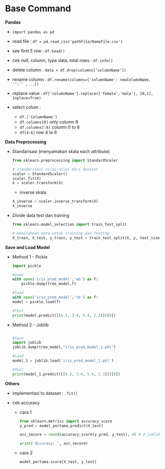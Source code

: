 # Base Command

**Pandas** 

- ``import pandas as pd``

- read file : ``df = pd.read_csv('pathFile/NameFile.csv')``
- see first 5 row : ``df.head()``
- cek null, column, type data, total rows : ``df.info()``
- delete column : ``data = df.drop(columns['columnName'])``
- rename column : ``df.rename(columns={'columnName': newColumnName, '':'' , ..})``
- replace value : ``df['columnName'].replace(['female','male'], [0,1], inplace=True)``
- select colum : 
  - ``df.['ColumnName']``
  - ``df.columns[8]`` only column 8
  - ``df.columns[:8]`` column 0 to 8
  - ``df[4:6]`` row 4 to 6
  

**Data Preprocessing**
- Standarisasi (menyamakan skala each attribute)
  ```py
  from sklearn.preprocessing import StandardScaler
  
  # standarisasi nilai-nilai dari dataset
  scaler = StandardScaler()
  scaler.fit(X)
  X = scaler.transform(X)
  ```

  - inverse skala
  ```py
  X_inverse = scaler.inverse_transform(X)
  X_inverse
  ```

- Divide data test dan training
  ```py
  from sklearn.model_selection import train_test_split
  
  # memisahkan data untuk training dan testing
  X_train, X_test, y_train, y_test = train_test_split(X, y, test_size=0.33, random_state=42)
  ```

**Save and Load Model**

- Method 1 - Pickle
    ```py
    import pickle
    
    #save
    with open('iris_pred_model','wb') as f:
        pickle.dump(tree_model,f)

    #load
    with open('iris_pred_model','rb') as f:
    model = pickle.load(f)

    #Test
    print(model.predict([[6.2, 3.4, 5.4, 2.3]])[0])

    ``` 
- Method 2 - Joblib
    ```py
    
    #Save
    import joblib
    joblib.dump(tree_model,"iris_pred_model_1.pkl")

    #Load
    model_1 = joblib.load('iris_pred_model_1.pkl')

    #Test
    print(model_1.predict([[6.2, 3.4, 5.4, 2.3]])[0])
    ```

**Others**

- implementasi to dataset : ``.fit()``

- cek accuracy
  - cara 1
    ```py
    from sklearn.metrics import accuracy_score
    y_pred = model_pertama.predict(X_test)
    
    acc_secore = round(accuracy_score(y_pred, y_test), 4) # 4 jumlah attribut
    
    print('Accuracy: ', acc_secore)
    ```
  - cara 2
    ```py
    model_pertama.score(X_test, y_test)
    ```
